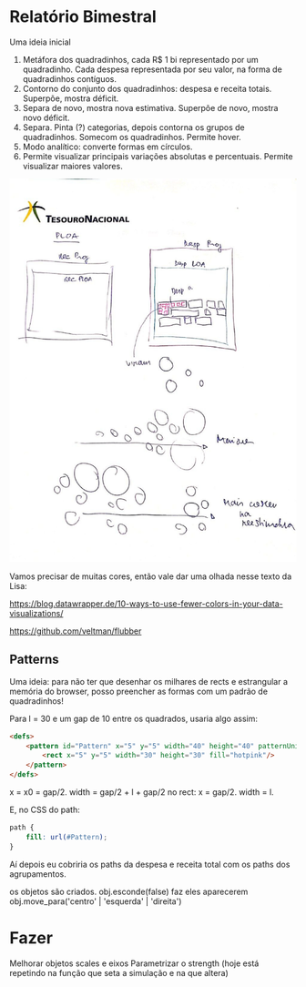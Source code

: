 # Relatório Bimestral

Uma ideia inicial

1. Metáfora dos quadradinhos, cada R$ 1 bi representado por um quadradinho. Cada despesa representada por seu valor, na forma de quadradinhos contíguos.
2. Contorno do conjunto dos quadradinhos: despesa e receita totais. Superpõe, mostra déficit.
3. Separa de novo, mostra nova estimativa. Superpõe de novo, mostra novo déficit.
4. Separa. Pinta (?) categorias, depois contorna os grupos de quadradinhos. Somecom os quadradinhos. Permite hover.
5. Modo analítico: converte formas em círculos.
6. Permite visualizar principais variações absolutas e percentuais. Permite visualizar maiores valores.

![](./inspiration/bimestral-sketch-01.jpeg)

Vamos precisar de muitas cores, então vale dar uma olhada nesse texto da Lisa:

https://blog.datawrapper.de/10-ways-to-use-fewer-colors-in-your-data-visualizations/

https://github.com/veltman/flubber


## Patterns

Uma ideia: para não ter que desenhar os milhares de rects e estrangular a memória do browser, posso preencher as formas com um padrão de quadradinhos!

Para l = 30 e um gap de 10 entre os quadrados, usaria algo assim:

```html
<defs>             
    <pattern id="Pattern" x="5" y="5" width="40" height="40" patternUnits="userSpaceOnUse">
        <rect x="5" y="5" width="30" height="30" fill="hotpink"/>
    </pattern>
</defs>
```

x = x0 = gap/2.
width = gap/2 + l + gap/2
no rect:
x = gap/2.
width = l.

E, no CSS do path: 

```css
path {
    fill: url(#Pattern);
}
```

Aí depois eu cobriria os paths da despesa e receita total com os paths dos agrupamentos.




os objetos são criados.
obj.esconde(false) faz eles aparecerem
obj.move_para('centro' | 'esquerda' | 'direita')



# Fazer

Melhorar objetos scales e eixos
Parametrizar o strength (hoje está repetindo na função que seta a simulação e na que altera)
